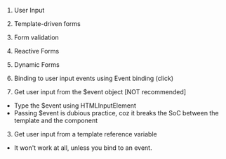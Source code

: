 1. User Input 
2. Template-driven forms
3. Form validation
4. Reactive Forms
5. Dynamic Forms

1. Binding to user input events using Event binding (click)
2. Get user input from the $event object [NOT recommended]
- Type the $event using HTMLInputElement
- Passing $event is dubious practice, coz it breaks the SoC between the template and the component
3. Get user input from a template reference variable
- It won't work at all, unless you bind to an event.
